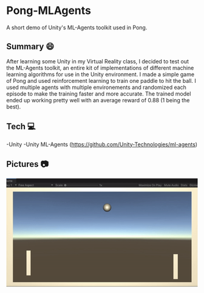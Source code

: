 # Pong-MLAgents
A short demo of Unity's ML-Agents toolkit used in Pong.

## Summary 😄
After learning some Unity in my Virtual Reality class, I decided to test out the ML-Agents toolkit, an entire kit of implementations of different machine learning algorithms for use in the Unity environment. I made a simple game of Pong and used reinforcement learning to train one paddle to hit the ball. I used multiple agents with multiple environements and randomized each episode to make the training faster and more accurate. The trained model ended up working pretty well with an average reward of 0.88 (1 being the best). 

## Tech 💻
-Unity 
-Unity ML-Agents (https://github.com/Unity-Technologies/ml-agents)

## Pictures 📷
![](images/pong-pic.gif)
